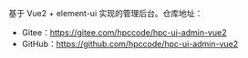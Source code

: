 基于 Vue2 + element-ui 实现的管理后台。仓库地址：

* Gitee：<https://gitee.com/hpccode/hpc-ui-admin-vue2>
* GitHub：<https://github.com/hpccode/hpc-ui-admin-vue2>
